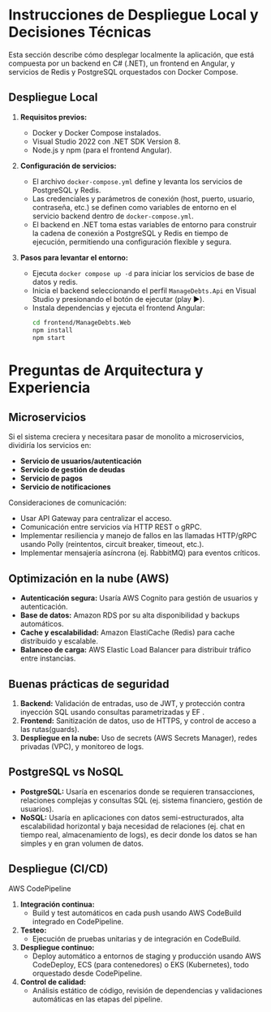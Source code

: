 # Instrucciones de Despliegue Local y Decisiones Técnicas

Esta sección describe cómo desplegar localmente la aplicación, que está compuesta por un backend en C# (.NET), un frontend en Angular, y servicios de Redis y PostgreSQL orquestados con Docker Compose.

## Despliegue Local

1. **Requisitos previos:**

   - Docker y Docker Compose instalados.
   - Visual Studio 2022 con .NET SDK Version 8.
   - Node.js y npm (para el frontend Angular).

2. **Configuración de servicios:**

   - El archivo `docker-compose.yml` define y levanta los servicios de PostgreSQL y Redis.
   - Las credenciales y parámetros de conexión (host, puerto, usuario, contraseña, etc.) se definen como variables de entorno en el servicio backend dentro de `docker-compose.yml`.
   - El backend en .NET toma estas variables de entorno para construir la cadena de conexión a PostgreSQL y Redis en tiempo de ejecución, permitiendo una configuración flexible y segura.

3. **Pasos para levantar el entorno:**
   - Ejecuta `docker compose up -d` para iniciar los servicios de base de datos y redis.
   - Inicia el backend seleccionando el perfil `ManageDebts.Api` en Visual Studio y presionando el botón de ejecutar (play ▶️).
   - Instala dependencias y ejecuta el frontend Angular:
     ```bash
     cd frontend/ManageDebts.Web
     npm install
     npm start
     ```

# Preguntas de Arquitectura y Experiencia

## Microservicios

Si el sistema creciera y necesitara pasar de monolito a microservicios, dividiría los servicios en:

- **Servicio de usuarios/autenticación**
- **Servicio de gestión de deudas**
- **Servicio de pagos**
- **Servicio de notificaciones**

Consideraciones de comunicación:

- Usar API Gateway para centralizar el acceso.
- Comunicación entre servicios vía HTTP REST o gRPC.
- Implementar resiliencia y manejo de fallos en las llamadas HTTP/gRPC usando Polly (reintentos, circuit breaker, timeout, etc.).
- Implementar mensajería asíncrona (ej. RabbitMQ) para eventos críticos.

## Optimización en la nube (AWS)

- **Autenticación segura:** Usaría AWS Cognito para gestión de usuarios y autenticación.
- **Base de datos:** Amazon RDS por su alta disponibilidad y backups automáticos.
- **Cache y escalabilidad:** Amazon ElastiCache (Redis) para cache distribuido y escalable.
- **Balanceo de carga:** AWS Elastic Load Balancer para distribuir tráfico entre instancias.

## Buenas prácticas de seguridad

1. **Backend:** Validación de entradas, uso de JWT, y protección contra inyección SQL usando consultas parametrizadas y EF .
2. **Frontend:** Sanitización de datos, uso de HTTPS, y control de acceso a las rutas(guards).
3. **Despliegue en la nube:** Uso de secrets (AWS Secrets Manager), redes privadas (VPC), y monitoreo de logs.

## PostgreSQL vs NoSQL

- **PostgreSQL:** Usaría en escenarios donde se requieren transacciones, relaciones complejas y consultas SQL (ej. sistema financiero, gestión de usuarios).
- **NoSQL:** Usaría en aplicaciones con datos semi-estructurados, alta escalabilidad horizontal y baja necesidad de relaciones (ej. chat en tiempo real, almacenamiento de logs), es decir donde los datos se han simples y en gran volumen de datos.

## Despliegue (CI/CD)

AWS CodePipeline

1. **Integración continua:**
   - Build y test automáticos en cada push usando AWS CodeBuild integrado en CodePipeline.
2. **Testeo:**
   - Ejecución de pruebas unitarias y de integración en CodeBuild.
3. **Despliegue continuo:**
   - Deploy automático a entornos de staging y producción usando AWS CodeDeploy, ECS (para contenedores) o EKS (Kubernetes), todo orquestado desde CodePipeline.
4. **Control de calidad:**
   - Análisis estático de código, revisión de dependencias y validaciones automáticas en las etapas del pipeline.
